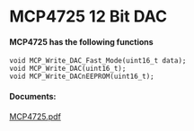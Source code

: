 <h1> MCP4725 12 Bit DAC </h1>

<h4> MCP4725 has the following functions</h4>

```
void MCP_Write_DAC_Fast_Mode(uint16_t data);
void MCP_Write_DAC(uint16_t);
void MCP_Write_DACnEEPROM(uint16_t);
```


<h4> Documents: </h4>

[MCP4725.pdf](https://github.com/embeddedalpha/Embedded-Systems/files/4385148/MCP4725.pdf)

